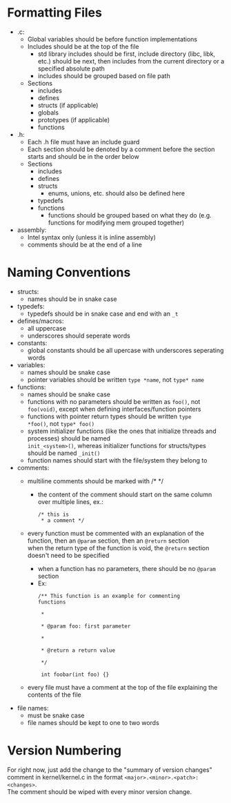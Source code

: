 <!-- 
Old version text comes through exactly how it looks
# Formatting Files
<pre>
- .c:
    - Global variables should be before function implementations  
    - Includes should be at the top of the file  
        - std library includes should be first, include directory (libc, libk, etc.) should be next, then 
          includes from the current directory or a specified absolute path
        - includes should be grouped based on file path
    - Sections
        - includes
        - defines
        - structs (if applicable)
        - globals
        - prototypes (if applicable)
        - functions  
- .h:
    - Each .h file must have an include guard  
    - Each section should be denoted by a comment before the section starts and should be in the order below  
    - Sections  
        - includes  
        - defines  
        - structs  
            - enums, unions, etc. should also be defined here  
        - typedefs  
        - functions  
            - functions should be grouped based on what they do (e.g. functions for modifying mem grouped together)  
- assembly:  
    - Intel syntax only (unless it is inline assembly)  
    - comments should be at the end of a line  
    </pre>  

# Naming Conventions
<pre>
- structs:  
    - names should be in snake case  
- typedefs:  
    - typedefs should be in snake case and end with an _t  
- defines/macros:  
    - all uppercase  
    - underscores should seperate words  
- constants:  
    - global constants should be all upercase with underscores seperating words  
- variables:  
    - names should be snake case  
    - pointer variables should be written type *name, not type* name  
- functions:  
    - names should be snake case  
    - functions with no parameters should be written as foo(), not foo(void), except when defining interfaces/function pointers  
    - functions with pointer return types should be written type *foo(), not type* foo()  
    - system initializer functions (like the ones that initialize threads and processes) should be named  
      init_<system>(), whereas initializer functions for structs/types should be named <struct>_init()  
    - function names should start with the file/system they belong to
- comments:  
    - multiline comments should be marked with /* */  
        - the content of the comment should start on the same column over multiple lines, ex.:  
            /* this is  
             * a comment */  
    
    - every function must be commented with an explanation of the function, then an @param section, then an @return section  
        - when the return type of the function is void, the @return section doesn't need to be specified  
        - when a function has no parameters, there should be no @param section  
        - Ex: /** This function is an example for commenting functions  
               *  
               * @param foo: first parameter  
               *  
               * @return a return value  
               */  
              int foobar(int foo) {}  
    - every file must have a comment at the top of the file explaining the contents of the file  
- file names:  
    - must be snake case  
    - file names should be kept to one to two words  
    </pre>

# Version Numbering
<pre>
For right now, just add the change to the "summary of version changes" comment in kernel/kernel.c in the format \<major\>.\<minor\>.\<patch\>: \<changes\>.  
The comment should be wiped with every minor version change.   -->

<!-- New text formatted with html tags to look pretty in markdown -->
# Formatting Files
- .c:
    - Global variables should be before function implementations  
    - Includes should be at the top of the file  
        - std library includes should be first, include directory (libc, libk, etc.) should be next, then 
          includes from the current directory or a specified absolute path
        - includes should be grouped based on file path
    - Sections
        - includes
        - defines
        - structs (if applicable)
        - globals
        - prototypes (if applicable)
        - functions  
- .h:
    - Each .h file must have an include guard  
    - Each section should be denoted by a comment before the section starts and should be in the order below  
    - Sections  
        - includes  
        - defines  
        - structs  
            - enums, unions, etc. should also be defined here  
        - typedefs  
        - functions  
            - functions should be grouped based on what they do (e.g. functions for modifying mem grouped together)  
- assembly:  
    - Intel syntax only (unless it is inline assembly)  
    - comments should be at the end of a line  
# Naming Conventions
- structs:  
    - names should be in snake case  
- typedefs:  
    - typedefs should be in snake case and end with an <code>_t</code>  
- defines/macros:  
    - all uppercase  
    - underscores should seperate words  
- constants:  
    - global constants should be all upercase with underscores seperating words  
- variables:  
    - names should be snake case  
    - pointer variables should be written <code>type \*name</code>, not <code>type\* name</code>  
- functions:  
    - names should be snake case  
    - functions with no parameters should be written as <code>foo()</code>, not <code>foo(void)</code>, except when defining interfaces/function pointers  
    - functions with pointer return types should be written <code>type \*foo()</code>, not <code>type\* foo()</code>  
    - system initializer functions (like the ones that initialize threads and processes) should be named  
      <code>init_\<system\>()</code>, whereas initializer functions for structs/types should be named <code><struct>_init() </code> 
    - function names should start with the file/system they belong to
- comments:  
    - multiline comments should be marked with /\* \*/  
        - the content of the comment should start on the same column over multiple lines, ex.:  
            <pre><code>/* this is  
           * a comment */</code></pre>  
    
    - every function must be commented with an explanation of the function, then an <code>@param</code> section, then an <code>@return</code> section  
        when the return type of the function is void, the <code>@return</code> section doesn't need to be specified  
        - when a function has no parameters, there should be no <code>@param</code> section  
        - Ex: <pre><code>/** This function is an example for commenting functions  
               &nbsp;*  
               &nbsp;* @param foo: first parameter  
               &nbsp;*  
               &nbsp;* @return a return value  
               &nbsp;*/  
               &nbsp;int foobar(int foo) {}  </code></pre>
    - every file must have a comment at the top of the file explaining the contents of the file  
- file names:  
    - must be snake case  
    - file names should be kept to one to two words  

# Version Numbering
For right now, just add the change to the "summary of version changes" comment in kernel/kernel.c in the format <code>\<major\>.\<minor\>.\<patch\>: \<changes\></code>.  
The comment should be wiped with every minor version change.  
